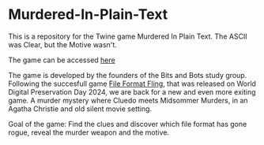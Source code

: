 # Murdered-In-Plain-Text

This is a repository for the Twine game Murdered In Plain Text. The ASCII was Clear, but the Motive wasn't. 

The game can be accessed [here](https://Susanne404.github.io/Murdered-In-Plain-Text/)

The game is developed by the founders of the Bits and Bots study group. 
Following the succesfull game [File Format Fling](https://francesca4242.github.io/File_Format_Fling/), that was released on World Digital Preservation Day 2024, we are back for a new and even more exiting game. A murder mystery where Cluedo meets Midsommer Murders, in an Agatha Christie and old silent movie setting. 

Goal of the game: Find the clues and discover which file format has gone rogue, reveal the murder weapon and the motive.
